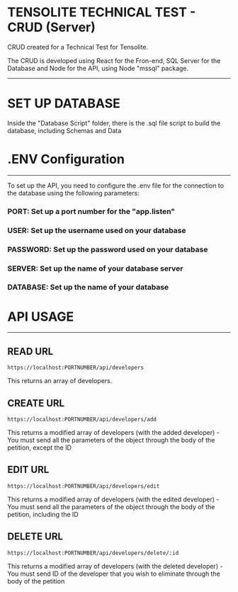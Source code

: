 # TENSOLITE TECHNICAL TEST - CRUD (Server)

CRUD created for a Technical Test for Tensolite.

The CRUD is developed using React for the Fron-end, SQL Server for the Database and Node for the API, using Node "mssql" package.

----------------------------------------------------------------------------------------------------------------------------------

# SET UP DATABASE
Inside the "Database Script" folder, there is the .sql file script to build the database, including Schemas and Data

# .ENV Configuration
---------------------
To set up the API, you need to configure the .env file for the connection to the database using the following parameters:

### PORT: Set up a port number for the "app.listen"
### USER: Set up the username used on your database
### PASSWORD: Set up the password used on your database
### SERVER: Set up the name of your database server
### DATABASE: Set up the name of your database

# API USAGE
-----------

## READ URL
```
https://localhost:PORTNUMBER/api/developers
```
This returns an array of developers.

## CREATE URL
```
https://localhost:PORTNUMBER/api/developers/add
```
This returns a modified array of developers (with the added developer) - You must send all the parameters of the object through the body of the petition, except the ID

## EDIT URL
```
https://localhost:PORTNUMBER/api/developers/edit
```
This returns a modified array of developers (with the edited developer) - You must send all the parameters of the object through the body of the petition, including the ID

## DELETE URL
```
https://localhost:PORTNUMBER/api/developers/delete/:id
```
This returns a modified array of developers (with the deleted developer) - You must send ID of the developer that you wish to eliminate through the body of the petition
